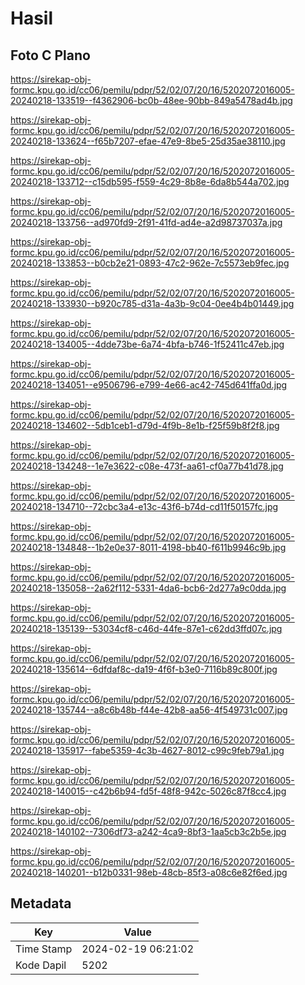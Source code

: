 # Hasil

## Foto C Plano

https://sirekap-obj-formc.kpu.go.id/cc06/pemilu/pdpr/52/02/07/20/16/5202072016005-20240218-133519--f4362906-bc0b-48ee-90bb-849a5478ad4b.jpg

https://sirekap-obj-formc.kpu.go.id/cc06/pemilu/pdpr/52/02/07/20/16/5202072016005-20240218-133624--f65b7207-efae-47e9-8be5-25d35ae38110.jpg

https://sirekap-obj-formc.kpu.go.id/cc06/pemilu/pdpr/52/02/07/20/16/5202072016005-20240218-133712--c15db595-f559-4c29-8b8e-6da8b544a702.jpg

https://sirekap-obj-formc.kpu.go.id/cc06/pemilu/pdpr/52/02/07/20/16/5202072016005-20240218-133756--ad970fd9-2f91-41fd-ad4e-a2d98737037a.jpg

https://sirekap-obj-formc.kpu.go.id/cc06/pemilu/pdpr/52/02/07/20/16/5202072016005-20240218-133853--b0cb2e21-0893-47c2-962e-7c5573eb9fec.jpg

https://sirekap-obj-formc.kpu.go.id/cc06/pemilu/pdpr/52/02/07/20/16/5202072016005-20240218-133930--b920c785-d31a-4a3b-9c04-0ee4b4b01449.jpg

https://sirekap-obj-formc.kpu.go.id/cc06/pemilu/pdpr/52/02/07/20/16/5202072016005-20240218-134005--4dde73be-6a74-4bfa-b746-1f52411c47eb.jpg

https://sirekap-obj-formc.kpu.go.id/cc06/pemilu/pdpr/52/02/07/20/16/5202072016005-20240218-134051--e9506796-e799-4e66-ac42-745d641ffa0d.jpg

https://sirekap-obj-formc.kpu.go.id/cc06/pemilu/pdpr/52/02/07/20/16/5202072016005-20240218-134602--5db1ceb1-d79d-4f9b-8e1b-f25f59b8f2f8.jpg

https://sirekap-obj-formc.kpu.go.id/cc06/pemilu/pdpr/52/02/07/20/16/5202072016005-20240218-134248--1e7e3622-c08e-473f-aa61-cf0a77b41d78.jpg

https://sirekap-obj-formc.kpu.go.id/cc06/pemilu/pdpr/52/02/07/20/16/5202072016005-20240218-134710--72cbc3a4-e13c-43f6-b74d-cd11f50157fc.jpg

https://sirekap-obj-formc.kpu.go.id/cc06/pemilu/pdpr/52/02/07/20/16/5202072016005-20240218-134848--1b2e0e37-8011-4198-bb40-f611b9946c9b.jpg

https://sirekap-obj-formc.kpu.go.id/cc06/pemilu/pdpr/52/02/07/20/16/5202072016005-20240218-135058--2a62f112-5331-4da6-bcb6-2d277a9c0dda.jpg

https://sirekap-obj-formc.kpu.go.id/cc06/pemilu/pdpr/52/02/07/20/16/5202072016005-20240218-135139--53034cf8-c46d-44fe-87e1-c62dd3ffd07c.jpg

https://sirekap-obj-formc.kpu.go.id/cc06/pemilu/pdpr/52/02/07/20/16/5202072016005-20240218-135614--6dfdaf8c-da19-4f6f-b3e0-7116b89c800f.jpg

https://sirekap-obj-formc.kpu.go.id/cc06/pemilu/pdpr/52/02/07/20/16/5202072016005-20240218-135744--a8c6b48b-f44e-42b8-aa56-4f549731c007.jpg

https://sirekap-obj-formc.kpu.go.id/cc06/pemilu/pdpr/52/02/07/20/16/5202072016005-20240218-135917--fabe5359-4c3b-4627-8012-c99c9feb79a1.jpg

https://sirekap-obj-formc.kpu.go.id/cc06/pemilu/pdpr/52/02/07/20/16/5202072016005-20240218-140015--c42b6b94-fd5f-48f8-942c-5026c87f8cc4.jpg

https://sirekap-obj-formc.kpu.go.id/cc06/pemilu/pdpr/52/02/07/20/16/5202072016005-20240218-140102--7306df73-a242-4ca9-8bf3-1aa5cb3c2b5e.jpg

https://sirekap-obj-formc.kpu.go.id/cc06/pemilu/pdpr/52/02/07/20/16/5202072016005-20240218-140201--b12b0331-98eb-48cb-85f3-a08c6e82f6ed.jpg


## Metadata

| Key        | Value               |
| ---------- | ------------------- |
| Time Stamp | 2024-02-19 06:21:02 |
| Kode Dapil | 5202                |



